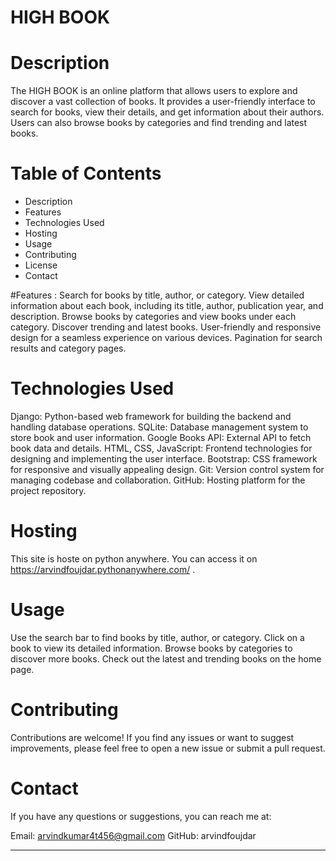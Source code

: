 # HIGH BOOK

# Description 
The HIGH BOOK is an online platform that allows users to explore and discover a vast collection of books. It provides a user-friendly interface to search for books, view their details, and get information about their authors. Users can also browse books by categories and find trending and latest books. 

# Table of Contents
* Description
* Features
* Technologies Used
* Hosting
* Usage
* Contributing
* License
* Contact

#Features :
Search for books by title, author, or category.
View detailed information about each book, including its title, author, publication year, and description.
Browse books by categories and view books under each category.
Discover trending and latest books.
User-friendly and responsive design for a seamless experience on various devices.
Pagination for search results and category pages.

# Technologies Used
Django: Python-based web framework for building the backend and handling database operations.
SQLite: Database management system to store book and user information.
Google Books API: External API to fetch book data and details.
HTML, CSS, JavaScript: Frontend technologies for designing and implementing the user interface.
Bootstrap: CSS framework for responsive and visually appealing design.
Git: Version control system for managing codebase and collaboration.
GitHub: Hosting platform for the project repository.

# Hosting 
This site is hoste on python anywhere. You can access it on https://arvindfoujdar.pythonanywhere.com/ .

# Usage
Use the search bar to find books by title, author, or category.
Click on a book to view its detailed information.
Browse books by categories to discover more books.
Check out the latest and trending books on the home page.

# Contributing
Contributions are welcome! If you find any issues or want to suggest improvements, please feel free to open a new issue or submit a pull request.

# Contact
If you have any questions or suggestions, you can reach me at:

Email: arvindkumar4t456@gmail.com
GitHub: arvindfoujdar

*******************************************************************************************************************************************************************

